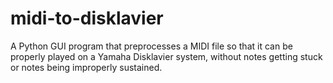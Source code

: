 # midi-to-disklavier
A Python GUI program that preprocesses a MIDI file so that it can be properly played on a Yamaha Disklavier system, without notes getting stuck or notes being improperly sustained.
